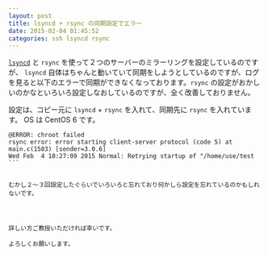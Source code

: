 ```yaml
---
layout: post
title: lsyncd + rsync の同期設定でエラー
date: 2015-02-04 01:45:52
categories: ssh lsyncd rsync
---
```

<p><a href="https://code.google.com/p/lsyncd/" rel="nofollow"><code>lsyncd</code></a> と <code>rsync</code> を使って２つのサーバーのミラーリングを設定しているのですが、 <code>lsyncd</code> 自体はちゃんと動いていて同期をしようとしているのですが、ログを見ると以下のエラーで同期ができなくなっております。<code>rsync</code> の設定がおかしいのかなといろいろ設定しなおしているのですが、全く改善しておりません。</p>

<p>設定は、コピー元に <code>lsyncd</code> + <code>rsync</code> を入れて、同期先に <code>rsync</code> を入れています。 OS は CentOS 6 です。</p>

<pre class="lang-none prettyprint-override"><code>@ERROR: chroot failed
rsync error: error starting client-server protocol (code 5) at main.c(1503) [sender=3.0.6]
Wed Feb  4 10:27:09 2015 Normal: Retrying startup of "/home/use/test
```

<p>むかし２〜３回設定したぐらいでいろいろと忘れており何かしら設定を忘れているのかもしれないです。</p>

<p>詳しい方ご教授いただければ幸いです。  <br>
よろしくお願いします。</p>
